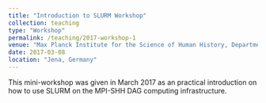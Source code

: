 ```yaml
---
title: "Introduction to SLURM Workshop"
collection: teaching
type: "Workshop"
permalink: /teaching/2017-workshop-1
venue: "Max Planck Institute for the Science of Human History, Department of Archaeogenetics"
date: 2017-03-08
location: "Jena, Germany"
---
```


This mini-workshop was given in March 2017 as an practical introduction on how to use SLURM on the MPI-SHH DAG computing infrastructure.
